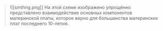 > ![[smthng.png]]
> На этой схеме изображено упрощённо представлено взаимодействие основных компонентов материнской платы, которое верно для большинства материнских плат последнего 10-летия.